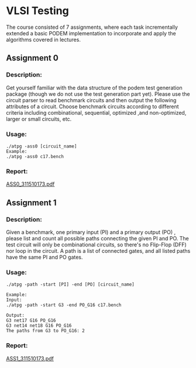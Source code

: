 # VLSI Testing
The course consisted of 7 assignments, where each task incrementally extended a basic PODEM implementation to incorporate and apply the algorithms covered in lectures.

## Assignment 0
### Description:
Get yourself familiar with the data structure of the podem test generation package (though we do not use the test generation part yet). 
Please use the circuit parser to read benchmark circuits and then output the following attributes of a circuit. 
Choose benchmark circuits according to different criteria including combinational, sequential, optimized ,and non-optimized, larger or small circuits, etc.

### Usage:
```
./atpg -ass0 [circuit_name]
Example:
./atpg -ass0 c17.bench
```

### Report:
[ASS0_311510173.pdf](report/ASS0_311510173.pdf)


## Assignment 1
### Description:
Given a benchmark, one primary input (PI) and a primary output (PO) , please list and count all possible paths connecting the given PI and PO.
The test circuit will only be combinational circuits, so there's no Flip-Flop (DFF) nor loop in the circuit.
A path is a list of connected gates, and all listed paths have the same PI and PO gates.

### Usage:
```
./atpg -path -start [PI] -end [PO] [circuit_name]

Example:
Input:
./atpg -path -start G3 -end PO_G16 c17.bench

Output:
G3 net17 G16 PO_G16
G3 net14 net18 G16 PO_G16
The paths from G3 to PO_G16: 2
```

### Report:
[ASS1_311510173.pdf](report/ASS1_311510173.pdf)
